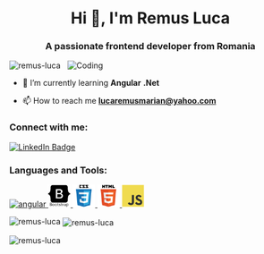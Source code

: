 
<h1 align="center">Hi 👋, I'm Remus Luca</h1>
<h3 align="center">A passionate frontend developer from Romania</h3>
<img align="right" alt="Coding" width="400" src="https://cdn.dribbble.com/users/1162077/screenshots/3848914/programmer.gif" >

<p align="left"> <img src="https://komarev.com/ghpvc/?username=remus-luca&label=Profile%20views&color=0e75b6&style=flat" alt="remus-luca" /> </p>

- 🌱 I’m currently learning **Angular** **.Net**

- 📫 How to reach me **lucaremusmarian@yahoo.com**

<h3 align="left">Connect with me:</h3>
<div>
<a href="https://www.linkedin.com/in/remus-luca" target="_blank">
    <img src="https://img.shields.io/badge/LinkedIn-blue?style=for-the-badge&logo=linkedin&logoColor=white" alt="LinkedIn Badge" target="_blank"/>
  </a>
</div>
<h3 align="left">Languages and Tools:</h3>
<p align="left"> <a href="https://angular.io" target="_blank" rel="noreferrer"> <img src="https://angular.io/assets/images/logos/angular/angular.svg" alt="angular" width="40" height="40"/> </a> <a href="https://getbootstrap.com" target="_blank" rel="noreferrer"> <img src="https://raw.githubusercontent.com/devicons/devicon/master/icons/bootstrap/bootstrap-plain-wordmark.svg" alt="bootstrap" width="40" height="40"/> </a> <a href="https://www.w3schools.com/css/" target="_blank" rel="noreferrer"> <img src="https://raw.githubusercontent.com/devicons/devicon/master/icons/css3/css3-original-wordmark.svg" alt="css3" width="40" height="40"/> </a> <a href="https://www.w3.org/html/" target="_blank" rel="noreferrer"> <img src="https://raw.githubusercontent.com/devicons/devicon/master/icons/html5/html5-original-wordmark.svg" alt="html5" width="40" height="40"/> </a> <a href="https://developer.mozilla.org/en-US/docs/Web/JavaScript" target="_blank" rel="noreferrer"> <img src="https://raw.githubusercontent.com/devicons/devicon/master/icons/javascript/javascript-original.svg" alt="javascript" width="40" height="40"/> </a> </p>

<p><img align="left" src="https://github-readme-stats.vercel.app/api/top-langs?username=remus-luca&show_icons=true&locale=en&layout=compact" alt="remus-luca" /></p>

<p>&nbsp;<img align="center" src="https://github-readme-stats.vercel.app/api?username=remus-luca&show_icons=true&locale=en" alt="remus-luca" /></p>

<p><img align="center" src="https://github-readme-streak-stats.herokuapp.com/?user=remus-luca&" alt="remus-luca" /></p>
